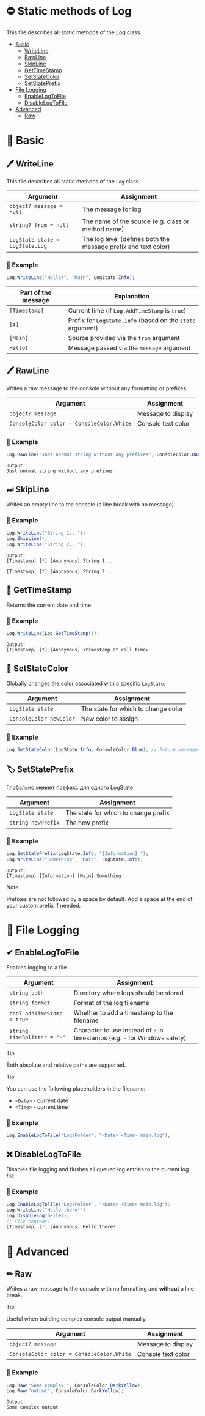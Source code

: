 # ⛔ Static methods of Log

This file describes all static methods of the Log class.
- [Basic](#-basic)
  - [WriteLine](#-writeline)
  - [RawLine](#-rawline)
  - [SkipLine](#-skipline)
  - [GetTimeStamp](#-gettimestamp)
  - [SetStateColor](#-setstatecolor)
  - [SetStatePrefix](#-setstateprefix)
- [File Logging](#-filelogging)
  - [EnableLogToFile](#-enablelogtofile)
  - [DisableLogToFile](#-disablelogtofile)
- [Advanced](#-advanced)
  - [Raw](#-raw)

# 📃 Basic

## 🖊 WriteLine

This file describes all static methods of the `Log` class.

| Argument                        | Assignment                                                 |
|---------------------------------|------------------------------------------------------------|
| `object? message = null`        | The message for log                                        |
| `string? from = null`           | The name of the source (e.g. class or method name)         |
| `LogState state = LogState.Log` | The log level (defines both the message prefix and text color) |

 ### 📄 Example
 
 ```csharp
Log.WriteLine("Hello!", "Main", LogState.Info);
 ```
 
| Part of the message | Explanation                                        |
|---------------------|----------------------------------------------------|
| `[Timestamp]`       | Current time (if `Log.AddTimeStamp` is `true`)     |
| `[i]`               | Prefix for `LogState.Info` (based on the `state` argument) |
| `[Main]`            | Source provided via the `from` argument                 |
| `Hello!`            | Message passed via the `message` argument               |

## 🖊 RawLine

Writes a raw message to the console without any formatting or prefixes.

| Argument                                  | Assignment          |
|-------------------------------------------|---------------------|
| `object? message`                         | Message to display |
| `ConsoleColor color = ConsoleColor.White` | Console text color |

 ### 📄 Example
 
  ```csharp
Log.RawLine("Just normal string without any prefixes", ConsoleColor.DarkYellow);
 ```
 
 ```
 Output:
Just normal string without any prefixes
```

## ⏭ SkipLine

Writes an empty line to the console (a line break with no message).

 ### 📄 Example
 
```csharp
Log.WriteLine("String 1...");
Log.SkipLine();
Log.WriteLine("String 2...");
```

 ```
 Output:
[Timestamp] [*] [Anonymous] String 1...

[Timestamp] [*] [Anonymous] String 2...
```


## 📅 GetTimeStamp

Returns the current date and time.

 ### 📄 Example
 ```csharp
Log.WriteLine(Log.GetTimeStamp());
```

```
Output:
[Timestamp] [*] [Anonymous] <timestamp at call time>
```


## 🎨 SetStateColor

Globally changes the color associated with a specific `LogState`.


| Argument                | Assignment                               |
|-------------------------|------------------------------------------|
| `LogState state`        | The state for which to change color |
| `ConsoleColor newColor` | New color to assign                               |

 ### 📄 Example
 ```csharp
Log.SetStateColor(LogState.Info, ConsoleColor.Blue); // Future messages with LogState.Info will now be blue
```

## 🏷 SetStatePrefix

Глобально меняет префикс для одного LogState

| Argument                | Assignment                                  |
|-------------------------|---------------------------------------------|
| `LogState state`        | The state for which to change prefix |
| `string newPrefix`      | The new prefix                               |

 ### 📄 Example
 ```csharp
Log.SetStatePrefix(LogState.Info, "[Information] ");
Log.WriteLine("Something", "Main", LogState.Info);
```

```
Output:
[Timestamp] [Information] [Main] Something
```

> [!NOTE]  
> Prefixes are not followed by a space by default. Add a space at the end of your custom prefix if needed.

# 📁 File Logging

## ✔ EnableLogToFile

Enables logging to a file.

| Argument                    | Assignment                               |
|-----------------------------|------------------------------------------|
| `string path`               | Directory where logs should be stored               |
| `string format`             | Format of the log filename             |
| `bool addTimeStamp = true`  | Whether to add a timestamp to the filename      |
| `string timeSplitter = "-"` | Character to use instead of `:` in timestamps (e.g. `-` for Windows safety) |

> [!TIP]  
> Both absolute and relative paths are supported.

> [!TIP]
> You can use the following placeholders in the filename:
> - `<Date>` - current date
> - `<Time>` - current time

 ### 📄 Example
 ```csharp
Log.EnableLogToFile("LogsFolder", "<Date> <Time> main.log");
```

## ❌ DisableLogToFile

Disables file logging and flushes all queued log entries to the current log file.

 ### 📄 Example
 ```csharp
Log.EnableLogToFile("LogsFolder", "<Date> <Time> main.log");
Log.WriteLine("Hello there!");
Log.DisableLogToFile();
// File content:
[Timestamp] [*] [Anonymous] Hello there!
```

# 💎 Advanced

## ✏ Raw

Writes a raw message to the console with no formatting and **without** a line break.

> [!TIP]
> Useful when building complex console output manually.

| Argument                                  | Assignment          |
|-------------------------------------------|---------------------|
| `object? message`                         | Message to display |
| `ConsoleColor color = ConsoleColor.White` | Console text color       |

 ### 📄 Example
 
  ```csharp
Log.Raw("Some complex ", ConsoleColor.DarkYellow);
Log.Raw("output", ConsoleColor.DarkYellow);
 ```
 
 ```
 Output:
Some complex output
```
